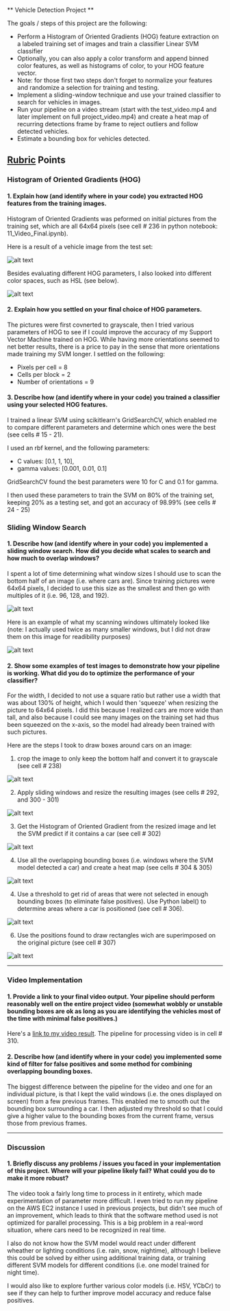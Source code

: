** Vehicle Detection Project **

The goals / steps of this project are the following:

* Perform a Histogram of Oriented Gradients (HOG) feature extraction on a labeled training set of images and train a classifier Linear SVM classifier
* Optionally, you can also apply a color transform and append binned color features, as well as histograms of color, to your HOG feature vector. 
* Note: for those first two steps don't forget to normalize your features and randomize a selection for training and testing.
* Implement a sliding-window technique and use your trained classifier to search for vehicles in images.
* Run your pipeline on a video stream (start with the test_video.mp4 and later implement on full project_video.mp4) and create a heat map of recurring detections frame by frame to reject outliers and follow detected vehicles.
* Estimate a bounding box for vehicles detected.

[//]: # (Image References)
[image0]: ./examples/00HOG.png
[image1]: ./examples/01variousBoxes.png
[image2]: ./examples/02searchBoxes.png
[image3]: ./examples/03initialPic.png
[image4]: ./examples/04resize.png
[image5]: ./examples/05HOG.png
[image6]: ./examples/06heatmap.png
[image7]: ./examples/07label.png
[image8]: ./examples/08final.png
[image9]: ./examples/09HSV.png
[video1]: ./project_output.mp4

## [Rubric](https://review.udacity.com/#!/rubrics/513/view) Points



### Histogram of Oriented Gradients (HOG)

#### 1. Explain how (and identify where in your code) you extracted HOG features from the training images.

Histogram of Oriented Gradients was peformed on initial pictures from the training set, which are all 64x64 pixels (see cell # 236 in python notebook: 11_Video_Final.ipynb).

Here is a result of a vehicle image from the test set:

![alt text][image0] 

Besides evaluating different HOG parameters, I also looked into different color spaces, such as HSL (see below).

![alt text][image9] 


#### 2. Explain how you settled on your final choice of HOG parameters.

The pictures were first covnerted to grayscale, then I tried various parameters of HOG to see if I could improve the accuracy of my Support Vector Machine trained on HOG. While having more orientations seemed to net better results, there is a price to pay in the sense that more orientations made training my SVM longer.
I settled on the following:
* Pixels per cell = 8
* Cells per block = 2
* Number of orientations = 9

#### 3. Describe how (and identify where in your code) you trained a classifier using your selected HOG features.

I trained a linear SVM using scikitlearn's GridSearchCV, which enabled me to compare different parameters and determine which ones were the best (see cells # 15 - 21).

I used an rbf kernel, and the following parameters:
* C values: [0.1, 1, 10], 
* gamma values: [0.001, 0.01, 0.1]

GridSearchCV found the best parameters were 10 for C and 0.1 for gamma.

I then used these parameters to train the SVM on 80% of the training set, keeping 20% as a testing set, and got an accuracy of 98.99% (see cells # 24 - 25)

### Sliding Window Search

#### 1. Describe how (and identify where in your code) you implemented a sliding window search.  How did you decide what scales to search and how much to overlap windows?

I spent a lot of time determining what window sizes I should use to scan the bottom half of an image (i.e. where cars are). Since training pictures were 64x64 pixels, I decided to use this size as the smallest and then go with multiples of it (i.e. 96, 128, and 192). 

![alt text][image1]

Here is an example of what my scanning windows ultimately looked like (note: I actually used twice as many smaller windows, but I did not draw them on this image for readibility purposes)

![alt text][image2]

#### 2. Show some examples of test images to demonstrate how your pipeline is working.  What did you do to optimize the performance of your classifier?


For the width, I decided to not use a square ratio but rather use a width that was about 130% of height, which I would then 'squeeze' when resizing the picture to 64x64 pixels. I did this because I realized cars are more wide than tall, and also because I could see many images on the training set had thus been squeezed on the x-axis, so the model had already been trained with such pictures.

Here are the steps I took to draw boxes around cars on an image:
1. crop the image to only keep the bottom half and convert it to grayscale (see cell # 238)

![alt text][image3]

2.  Apply sliding windows and resize the resulting images (see cells # 292, and 300 - 301)

![alt text][image4]

3. Get the Histogram of Oriented Gradient from the resized image and let the SVM predict if it contains a car (see cell # 302)

![alt text][image5]

4. Use all the overlapping bounding boxes (i.e. windows where the SVM model detected a car) and create a heat map (see cells # 304 & 305)

![alt text][image6]

4. Use a threshold to get rid of areas that were not selected in enough bounding boxes (to eliminate false positives). Use Python label() to determine areas where a car is positioned (see cell # 306).

![alt text][image7]

6. Use the positions found to draw rectangles wich are superimposed on the original picture (see cell # 307)

![alt text][image8]

---

### Video Implementation

#### 1. Provide a link to your final video output.  Your pipeline should perform reasonably well on the entire project video (somewhat wobbly or unstable bounding boxes are ok as long as you are identifying the vehicles most of the time with minimal false positives.)
Here's a [link to my video result](./project_output.mp4). The pipeline for processing video is in cell # 310.


#### 2. Describe how (and identify where in your code) you implemented some kind of filter for false positives and some method for combining overlapping bounding boxes.

The biggest difference between the pipeline for the video and one for an individual picture, is that I kept the valid windows (i.e. the ones displayed on screen) from a few previous frames. This enabled me to smooth out the bounding box surrounding a car. I then adjusted my threshold so that I could give a higher value to the bounding boxes from the current frame, versus those from previous frames.


---

### Discussion

#### 1. Briefly discuss any problems / issues you faced in your implementation of this project.  Where will your pipeline likely fail?  What could you do to make it more robust?
The video took a fairly long time to process in it entirety, which made experimentation of parameter more difficult. I even tried to run my pipeline on the AWS EC2 instance I used in previous projects, but didn't see much of an improvement, which leads to think that the software method used is not optimized for parallel processing. This is a big problem in a real-word situation, where cars need to be recognized in real time.

I also do not know how the SVM model would react under different wheather or lighting conditions (i.e. rain, snow, nightime), although I believe this could be solved by either using additional training data, or training different SVM models for different conditions (i.e. one model trained for night time).

I would also like to explore further various color models (i.e. HSV, YCbCr) to see if they can help to further improve model accuracy and reduce false positives.

